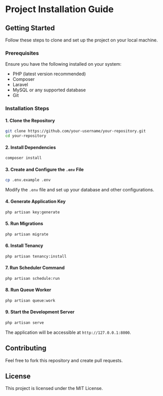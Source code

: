 # Project Installation Guide

## Getting Started

Follow these steps to clone and set up the project on your local machine.

### Prerequisites
Ensure you have the following installed on your system:
- PHP (latest version recommended)
- Composer
- Laravel
- MySQL or any supported database
- Git

### Installation Steps

#### 1. Clone the Repository
```sh
git clone https://github.com/your-username/your-repository.git
cd your-repository
```

#### 2. Install Dependencies
```sh
composer install
```

#### 3. Create and Configure the `.env` File
```sh
cp .env.example .env
```
Modify the `.env` file and set up your database and other configurations.

#### 4. Generate Application Key
```sh
php artisan key:generate
```

#### 5. Run Migrations
```sh
php artisan migrate
```

#### 6. Install Tenancy
```sh
php artisan tenancy:install
```

#### 7. Run Scheduler Command
```sh
php artisan schedule:run
```

#### 8. Run Queue Worker
```sh
php artisan queue:work
```

#### 9. Start the Development Server
```sh
php artisan serve
```
The application will be accessible at `http://127.0.0.1:8000`.

## Contributing
Feel free to fork this repository and create pull requests.

## License
This project is licensed under the MIT License.


